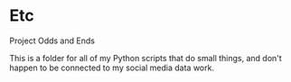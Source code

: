 # Etc
Project Odds and Ends

This is a folder for all of my Python scripts that do small things, and don't happen to be connected to my social media data work. 
